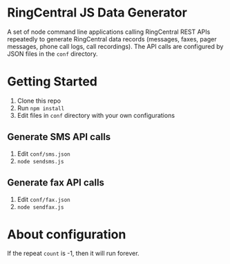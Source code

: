 # RingCentral JS Data Generator

A set of node command line applications calling RingCentral REST APIs repeatedly to generate RingCentral data records (messages, faxes, pager messages, phone call logs, call recordings). The API calls are configured by JSON files in the `conf` directory.

# Getting Started

1. Clone this repo
2. Run `npm install`
3. Edit files in `conf` directory with your own configurations

## Generate SMS API calls

1. Edit `conf/sms.json`
2. `node sendsms.js`

## Generate fax API calls

1. Edit `conf/fax.json`
2. `node sendfax.js`

# About configuration

If the repeat `count` is -1, then it will run forever.